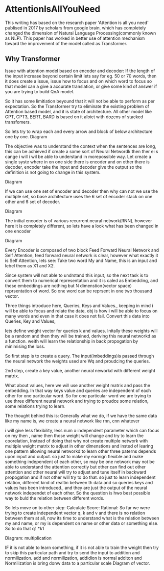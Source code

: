 # AttentionIsAllYouNeed

This writing has based on the research paper 'Attention is all you need' publised in 2017 by scholars from google brain, which has completely changed the dimension 
of Natural Language Processing(commonly known as NLP). This paper has worked in better use of attention mechanism toward the improvement of the model called as Transformer.

## Why Transformer

Issue with attention model based on encoder and decoder:
If the length of the input increase beyond certain limit lets say for eg. 50 or 70 words, then
it does create a issue, issue how to focus and on which word to focus so that model can
a give a accurate translation, or give some kind of answer if you are trying to build
QnA  model.

So it has some limitiation beyound that it will not be able to perform as per expectation.
So the Transformer try to eliminate the existing problem of Attention based model,
and it is state of architecture.
All other model like GPT, GPT3, BERT, BARD is based on it albiet with dozens of stacked transfomers.

So lets try to wrap each and every arrow and block of below architecture one by one.
Diagram

The objective was to understand the context when the sentences are long, this can be achieved if
create a some sort of Neural Networdk then ther ei s cange i will i wil be able to understand 
in morepossible way.
Let create a single syste where in on one side there is encoder and on other there is decoder,
encoder take the input and decoder give the output so the definition is not going to change in this 
system.

Diagram

If we can use one set of encoder and decoder then why can not we use the multiple set,
so base architecture uses the 6 set of encoder stack on one other and 6 set of decoder.

Diagram

The initial encoder is of various recurrent neural network(RNN), however here it is completely
different, so lets have a look what has been changed in one encoder

Diagram

Every Encoder is composed of two block Feed Forward Neural Network and Self Attention,
feed forward neural network is clear, however what exactly it is Self Attention, lets see:
Take two word My and Name, this is an input and lebel them as X1 and X2.

Since system will not able to undrstand this input, so the next task is to convert them to
numerical representation and it is caled as Embedding, and these embeddings are nothing but 
N dimenstion(vector space) reprsentation of word. So one word can be reprsent in one two thousand vector.

Three things introduce here, Queries, Keys and Values., keeping in mind i will be able to focus
and relate the date, obj is how i will be able to focus on many words and even in that case it does not fail.
Convert this data into Queries, Key and Values, 

lets define weight vector  for queries k and values. Initally these weights will be a random and then they will be trained, deriving this neural networkd as a function. weith will 
learn the relationship in back propogation by minimising the loss.

So first step is to create a query. The input(imbeddings)is passed through the neural 
network the weights used are Wq and proudcing the queries.

2nd step, create a key value, another neural neworkd with different weight matrix.

What about values, here we will use another weight matrix and pass the embedding.
In that way keys value and queries are independent of each other for one particular word.
So for one particular word we are trying to use three different neural network and
trying to proudce some relation, some relations trying to learn.

The thought behind this is:
Generally what we do, if we have the same data like my name is, we create a neural network
like rnn, cnn whatever

i will give less flexibility, less num o independent parameter which can focus on my then , name
then those weight will change and try to learn the coorelation, 
Instead of doing that why not create multiple network with multiple weight matrix
 to adjust in other dimenstions and insted of learing one pattern allowing neural networkd
 to learn other three paterns depends upon input and output. so just to make my earnign 
 flexible and make something independent of each other, so may be one network may 
 not be able to understand the attention correctly but other can find out other attention
 and other neural will try to adjust and tune itself in backward propogation and if not 
 other will try to do that. so just to learn independent relation, different kind of realtin between th data and so 
 queries keys and values has been introduced., and they are just the output of the neural
 network independet of each other. So the question is hwo best possible way to buld the
 relation between different words.

  So lets move on to other step:
 Calculate Score:
 Rational: So far we were trying to create independent vector q, k and v and there 
 is no relation between them at all, now its time to understand what is the relation
 between my and name, or my is dependent on name or other data or something else.
So to do that q1 *k1

Diagram: multiplication

IF it is not able to learn something, if it is not able to train the weight
 then try to skip this particular path and try to send the input to addition and 
 normilization. add and normilization, addidion is normal additon and
 Normilization is bring donw data to a particular scale
Diagram of vector.

